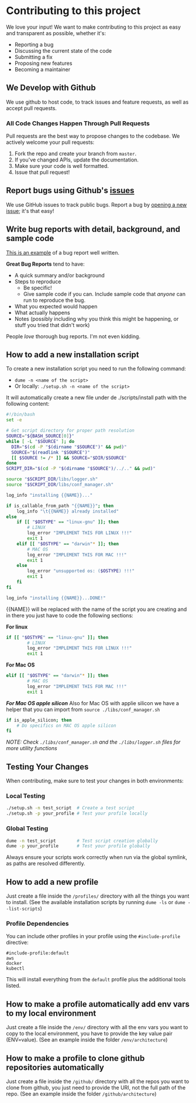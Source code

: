 # Contributing to this project
We love your input! We want to make contributing to this project as easy and transparent as possible, whether it's:

- Reporting a bug
- Discussing the current state of the code
- Submitting a fix
- Proposing new features
- Becoming a maintainer

## We Develop with Github
We use github to host code, to track issues and feature requests, as well as accept pull requests.

### All Code Changes Happen Through Pull Requests
Pull requests are the best way to propose changes to the codebase. We actively welcome your pull requests:

1. Fork the repo and create your branch from `master`.
2. If you've changed APIs, update the documentation.
3. Make sure your code is well formatted.
4. Issue that pull request!

## Report bugs using Github's [issues](https://github.com/cjpablo92/dume/issues)
We use GitHub issues to track public bugs. Report a bug by [opening a new issue](https://github.com/cjpablo92/dume/issues/new); it's that easy!

## Write bug reports with detail, background, and sample code
[This is an example](http://stackoverflow.com/q/12488905/180626) of a bug report well written.

**Great Bug Reports** tend to have:

- A quick summary and/or background
- Steps to reproduce
  - Be specific!
  - Give sample code if you can. Include sample code that *anyone* can run to reproduce the bug.
- What you expected would happen
- What actually happens
- Notes (possibly including why you think this might be happening, or stuff you tried that didn't work)

People *love* thorough bug reports. I'm not even kidding.

## How to add a new installation script

To create a new installation script you need to run the following command:
* ```dume -n <name of the script>```
* Or locally: ```./setup.sh -n <name of the script>```

It will automatically create a new file under de ./scripts/install path with the following content:

```sh
#!/bin/bash
set -e

# Get script directory for proper path resolution
SOURCE="${BASH_SOURCE[0]}"
while [ -L "$SOURCE" ]; do
  DIR="$(cd -P "$(dirname "$SOURCE")" && pwd)"
  SOURCE="$(readlink "$SOURCE")"
  [[ $SOURCE != /* ]] && SOURCE="$DIR/$SOURCE"
done
SCRIPT_DIR="$(cd -P "$(dirname "$SOURCE")/../.." && pwd)"

source "$SCRIPT_DIR/libs/logger.sh"
source "$SCRIPT_DIR/libs/conf_manager.sh"

log_info "installing {{NAME}}..."

if is_callable_from_path "{{NAME}}"; then 
    log_info "\t{{NAME}} already installed"
else 
    if [[ "$OSTYPE" == "linux-gnu" ]]; then
        # LINUX
        log_error "IMPLEMENT THIS FOR LINUX !!!"
        exit 1
    elif [[ "$OSTYPE" == "darwin"* ]]; then
        # MAC OS
        log_error "IMPLEMENT THIS FOR MAC !!!"
        exit 1
    else
        log_error "unsupported os: ($OSTYPE) !!!"
        exit 1
    fi
fi

log_info "installing {{NAME}}...DONE!"
```

{{NAME}} will be replaced with the name of the script you are creating and in there you just have to code the following sections:

**For linux** 
```sh
if [[ "$OSTYPE" == "linux-gnu" ]]; then
        # LINUX
        log_error "IMPLEMENT THIS FOR LINUX !!!"
        exit 1
```

**For Mac OS**
```sh
elif [[ "$OSTYPE" == "darwin"* ]]; then
        # MAC OS
        log_error "IMPLEMENT THIS FOR MAC !!!"
        exit 1
``` 

***For Mac OS apple silicon***
Also for Mac OS with applie silicon we have a helper that you can import from `source ./libs/conf_manager.sh`
```sh
if is_apple_silicon; then
    # Do specifics on MAC OS apple silicon
fi
```

_NOTE: Check `./libs/conf_manager.sh` and the `./libs/logger.sh` files for more utility functions_

## Testing Your Changes

When contributing, make sure to test your changes in both environments:

### Local Testing
```bash
./setup.sh -n test_script  # Create a test script
./setup.sh -p your_profile # Test your profile locally
```

### Global Testing
```bash
dume -n test_script        # Test script creation globally
dume -p your_profile       # Test your profile globally
```

Always ensure your scripts work correctly when run via the global symlink, as paths are resolved differently.

## How to add a new profile

Just create a file inside the `/profiles/` directory with all the things you want to install. (See the available installation scripts by running `dume -ls` or `dume --list-scripts`)

### Profile Dependencies

You can include other profiles in your profile using the `#include-profile` directive:

```
#include-profile:default
aws
docker
kubectl
```

This will install everything from the `default` profile plus the additional tools listed.

## How to make a profile automatically add env vars to my local environment

Just create a file inside the `/env/` directory with all the env vars you want to copy to the local environment, you have to provide the key value pair (ENV=value). (See an example inside the folder `/env/architecture`)

## How to make a profile to clone github repositories automatically

Just create a file inside the `/github/` directory with all the repos you want to clone from github, you just need to provide the URI, not the full path of the repo. (See an example inside the folder `/github/architecture`)
